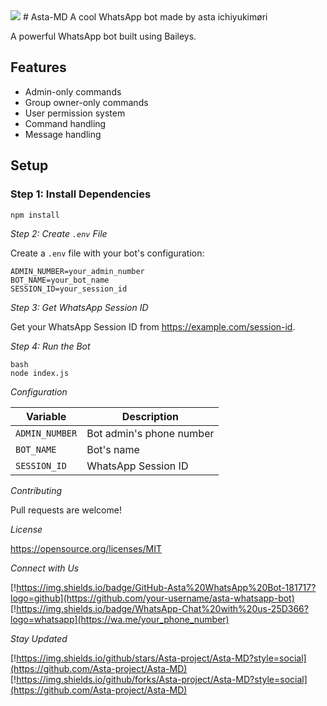 <img src="https://tinyurl.com/yw84dqs6">
# Asta-MD
A cool WhatsApp bot made by asta ichiyukimøri


A powerful WhatsApp bot built using Baileys.

## Features

* Admin-only commands
* Group owner-only commands
* User permission system
* Command handling
* Message handling

## Setup

### Step 1: Install Dependencies

```bash
npm install
```

*Step 2: Create `.env` File*

Create a `.env` file with your bot's configuration:

```
ADMIN_NUMBER=your_admin_number
BOT_NAME=your_bot_name
SESSION_ID=your_session_id
```

*Step 3: Get WhatsApp Session ID*

Get your WhatsApp Session ID from https://example.com/session-id.

*Step 4: Run the Bot*

```
bash
node index.js
```

*Configuration*

| Variable | Description |
| --- | --- |
| `ADMIN_NUMBER` | Bot admin's phone number |
| `BOT_NAME` | Bot's name |
| `SESSION_ID` | WhatsApp Session ID |

*Contributing*

Pull requests are welcome!

*License*

https://opensource.org/licenses/MIT

*Connect with Us*

[!https://img.shields.io/badge/GitHub-Asta%20WhatsApp%20Bot-181717?logo=github](https://github.com/your-username/asta-whatsapp-bot)
[!https://img.shields.io/badge/WhatsApp-Chat%20with%20us-25D366?logo=whatsapp](https://wa.me/your_phone_number)

*Stay Updated*

[!https://img.shields.io/github/stars/Asta-project/Asta-MD?style=social](https://github.com/Asta-project/Asta-MD)
[!https://img.shields.io/github/forks/Asta-project/Asta-MD?style=social](https://github.com/Asta-project/Asta-MD)
